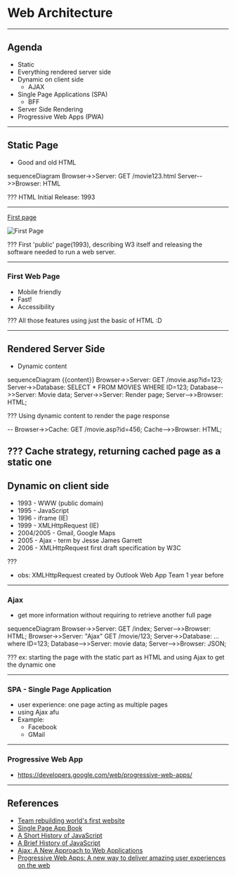# Web Architecture

---

## Agenda

* Static
* Everything rendered server side
* Dynamic on client side
  * AJAX
* Single Page Applications (SPA)
  * BFF
* Server Side Rendering
* Progressive Web Apps (PWA)

---

## Static Page

* Good and old HTML


<div class="mermaid">
sequenceDiagram
    Browser->>Server: GET /movie123.html
    Server-->>Browser: HTML
</div>

???
HTML Initial Release: 1993

---

[First page](http://info.cern.ch/hypertext/WWW/TheProject.html)

![First Page](images/first_page.png)

???
First 'public' page(1993), describing W3 itself and releasing the software
needed to run a web server.

---

### First Web Page

* Mobile friendly
* Fast!
* Accessibility

???
All those features using just the basic of HTML :D

---

## Rendered Server Side

* Dynamic content

<div class="mermaid">
sequenceDiagram
{{content}}
    Browser->>Server: GET /movie.asp?id=123;
    Server->>Database: SELECT * FROM MOVIES WHERE ID=123;
    Database-->>Server: Movie data;
    Server->>Server: Render page;
    Server-->>Browser: HTML;
</div>

???
Using dynamic content to render the page response

--
    Browser->>Cache: GET /movie.asp?id=456;
    Cache-->>Browser: HTML;

???
Cache strategy, returning cached page as a static one
---

## Dynamic on client side

* 1993 - WWW (public domain)
* 1995 - JavaScript
* 1996 - iframe (IE)
* 1999 - XMLHttpRequest (IE)
* 2004/2005 - Gmail, Google Maps
* 2005 - Ajax - term by Jesse James Garrett
* 2006 - XMLHttpRequest first draft specification by W3C


???
* obs: XMLHttpRequest created by Outlook Web App Team 1 year before

---

### Ajax

* get more information without requiring to retrieve another full page

<div class="mermaid">
sequenceDiagram
    Browser->>Server: GET /index;
    Server-->>Browser: HTML;
    Browser->>Server: "Ajax" GET /movie/123;
    Server->>Database: ... where ID=123;
    Database-->>Server: movie data;
    Server-->>Browser: JSON;
</div>

???
ex: starting the page with the static part as HTML and using Ajax to get the
dynamic one

---

### SPA - Single Page Application

* user experience: one page acting as multiple pages
* using Ajax afu
* Example:
  * Facebook
  * GMail

---

### Progressive Web App

* https://developers.google.com/web/progressive-web-apps/

---

## References

* [Team rebuilding world's first website](http://edition.cnn.com/2013/04/30/tech/web/first-website-cern)
* [Single Page App Book](http://singlepageappbook.com/)
* [A Short History of JavaScript](https://www.w3.org/community/webed/wiki/A_Short_History_of_JavaScript)
* [A Brief History of JavaScript](https://auth0.com/blog/a-brief-history-of-javascript/)
* [Ajax: A New Approach to Web Applications](http://adaptivepath.org/ideas/ajax-new-approach-web-applications/)
* [Progressive Web Apps: A new way to deliver amazing user experiences on the web](https://developers.google.com/web/progressive-web-apps/)
